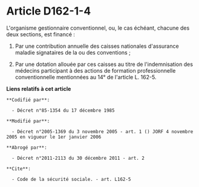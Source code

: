 # Article D162-1-4

L'organisme gestionnaire conventionnel, ou, le cas échéant, chacune des deux sections, est financé :

1. Par une contribution annuelle des caisses nationales d'assurance maladie signataires de la ou des conventions ;

2. Par une dotation allouée par ces caisses au titre de l'indemnisation des médecins participant à des actions de formation
professionnelle conventionnelle mentionnées au 14° de l'article L. 162-5.

**Liens relatifs à cet article**

	**Codifié par**:

	  - Décret n°85-1354 du 17 décembre 1985

	**Modifié par**:

	  - Décret n°2005-1369 du 3 novembre 2005 - art. 1 () JORF 4 novembre 2005 en vigueur le 1er janvier 2006

	**Abrogé par**:

	  - Décret n°2011-2113 du 30 décembre 2011 - art. 2

	**Cite**:

	  - Code de la sécurité sociale. - art. L162-5
